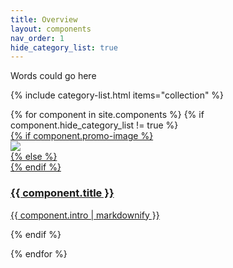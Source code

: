 ```yaml
---
title: Overview
layout: components
nav_order: 1
hide_category_list: true
---
```


Words could go here 

{% include category-list.html items="collection" %}


<div>
 <div class="category-tiles">
  {% for component in site.components %}
   {% if component.hide_category_list != true %}
   <div>
     <a href="{{site.baseurl}}{{ component.url }}" class="{{component.title}}">
       {% if component.promo-image %}
         <div class="category-tiles-thumb"><img src="{{site.url}}assets/images/{{component.promo-image}}"></div>
       {% else %}
        <div class="category-tiles-thumb"></div>
      {% endif %}
       <h3>{{ component.title }}</h3>
       <p>{{ component.intro | markdownify }}</p>
     </a>
   </div>
  {% endif %}
  
  {% endfor %}  
 </div>
</div>
